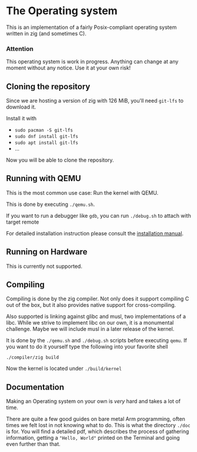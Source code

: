 # The Operating system

This is an implementation of a fairly Posix-compliant operating system written in zig (and sometimes C).

### Attention
This operating system is work in progress. Anything can change at any moment without any notice. Use it at your own risk!


## Cloning the repository

Since we are hosting a version of zig with 126 MiB, you'll need `git-lfs` to download it.

Install it with
- `sudo pacman -S git-lfs`
- `sudo dnf install git-lfs`
- `sudo apt install git-lfs`
- ...

Now you will be able to clone the repository.

## Running with QEMU

This is the most common use case: Run the kernel with QEMU.

This is done by executing `./qemu.sh`.

If you want to run a debugger like `gdb`, you can run `./debug.sh` to attach with target remote

For detailed installation instruction please consult the [installation manual](./doc/INSTALL.md).

## Running on Hardware

This is currently not supported.

## Compiling

Compiling is done by the zig compiler. Not only does it support compiling C out of the box,
but it also provides native support for cross-compiling.

Also supported is linking against glibc and musl, two implementations of a libc. While we strive to
implement libc on our own, it is a monumental challenge. Maybe we will include musl in a later release of the kernel.

It is done by the `./qemu.sh` and `./debug.sh` scripts before executing `qemu`. If you want to do it yourself type the following into your favorite shell
```shell
./compiler/zig build
```

Now the kernel is located under `./build/kernel`

## Documentation

Making an Operating system on your own is *very* hard and takes a lot of time.

There are quite a few good guides on bare metal Arm programming, often times we felt lost in not knowing what to do.
This is what the directory `./doc` is for. You will find a detailed pdf, which describes the process of gathering information,
getting a `"Hello, World"` printed on the Terminal and going even further than that.



